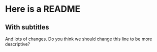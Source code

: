 # Here is a README

## With subtitles

And lots of changes. Do you think we should change this line to be more descriptive?
